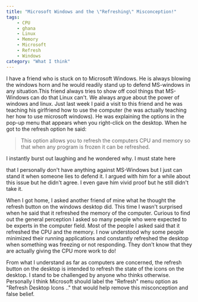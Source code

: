 ```yaml
---
title: "Microsoft Windows and the \"Refreshing\" Misconception!"
tags: 
    - CPU
    - ghana
    - Linux
    - Memory
    - Microsoft
    - Refresh
    - Windows
category: "What I think"
---
```

I have a friend who is stuck on to Microsoft Windows. He is always blowing the
windows horn and he would readily stand up to defend MS-windows in any
situation.This friend always tries to show off cool things that MS-Windows can
do that Linux can't. We always argue about the power of windows and linux. Just
last week I paid a visit to this friend and he was teaching his girlfriend how
to use the computer (he was actually teaching her how to use microsoft windows).
He was explaining the options in the pop-up menu that appears when you
right-click on the desktop. When he got to the refresh option he said:

>This option allows you to refresh the computers CPU and memory so
that when any program is frozen it can be refreshed.

<!--more-->I instantly burst out laughing and he wondered why. I must state here
that I personally don't have anything against MS-Windows but I just can stand it
when someone lies to defend it. I argued with him for a while about this issue
but he didn't agree. I even gave him vivid proof but he still didn't take it.

When I got home, I asked another friend of mine what he thought the refresh
button on the windows desktop did. This time I wasn't surprised when he said
that it refreshed the memory of the computer. Curious to find out the general
perception I asked so many people who were expected to be experts in the
computer field. Most of the people I asked said that it refreshed the CPU and
the memory. I now understood why some people minimized their running
applications and constantly refreshed the desktop when something was freezing or
not responding. They don't know that they are actually giving the CPU more work
to do!

From what I understand as far as computers are concerned, the refresh button on
the desktop is intended to refresh the state of the icons on the desktop. I
stand to be challenged by anyone who thinks otherwise. Personally I think
Microsoft should label the "Refresh" menu option as "Refresh Desktop Icons .."
that would help remove this misconception and false belief.
